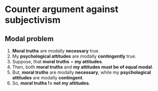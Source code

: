 # Counter argument against subjectivism

## Modal problem

1. **Moral truths** are modally **necessary** true.
2. My **psychological attitudes** are modally **contingently** true.
3. Suppose, that **moral truths** = **my attitudes**.
4. Then, both **moral truths** and **my attitudes must be of equal modal**.
5. But, **moral truths** are modally **necessary**, while my **psychological attitudes** are modally **contingent**.
6. So, **moral truths != not my attitudes**.
